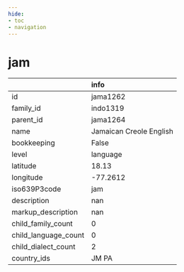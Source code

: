 ```yaml
---
hide:
- toc
- navigation
---
```

# jam
|                      | info                    |
|:---------------------|:------------------------|
| id                   | jama1262                |
| family_id            | indo1319                |
| parent_id            | jama1264                |
| name                 | Jamaican Creole English |
| bookkeeping          | False                   |
| level                | language                |
| latitude             | 18.13                   |
| longitude            | -77.2612                |
| iso639P3code         | jam                     |
| description          | nan                     |
| markup_description   | nan                     |
| child_family_count   | 0                       |
| child_language_count | 0                       |
| child_dialect_count  | 2                       |
| country_ids          | JM PA                   |
